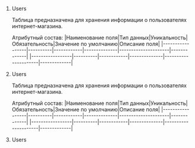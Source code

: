 1. Users

   Таблица предназначена для хранения информации о пользователях интернет-магазина.
   
   Атрибутный состав:
   |Наименование поля|Тип данных|Уникальность|Обязательность|Значение по умолчанию|Описание поля|
   |-----------------|----------|------------|--------------|---------------------|-------------|
   |-----------------|----------|------------|--------------|---------------------|-------------|
2. Users

   Таблица предназначена для хранения информации о пользователях интернет-магазина.
   
   Атрибутный состав:
   |Наименование поля|Тип данных|Уникальность|Обязательность|Значение по умолчанию|Описание поля|
   |-----------------|----------|------------|--------------|---------------------|-------------|
   |-----------------|----------|------------|--------------|---------------------|-------------|
3. Users
